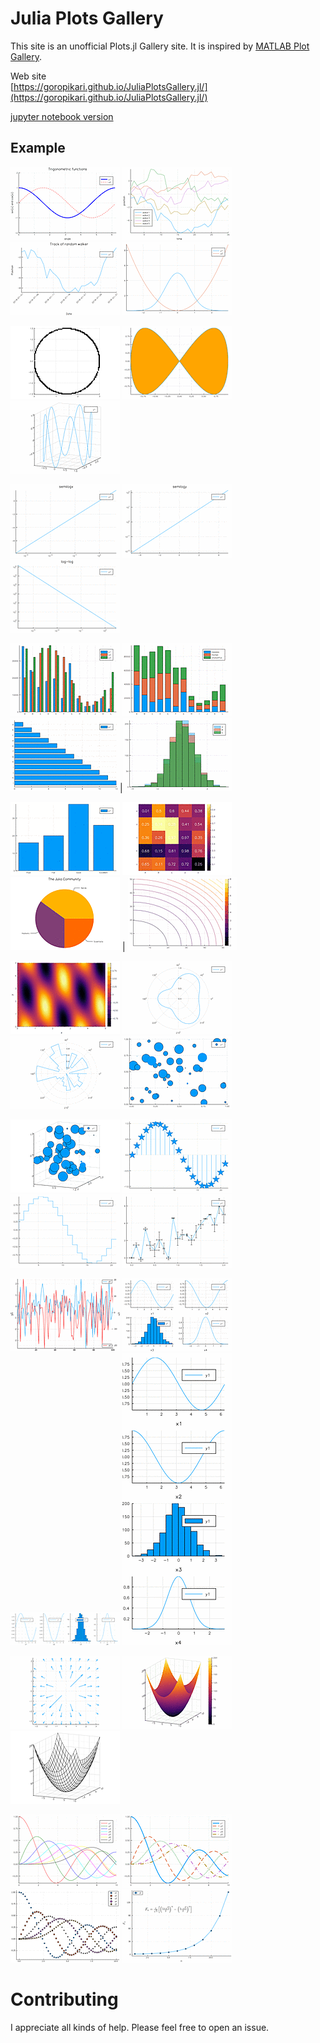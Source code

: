 # Julia Plots Gallery

This site is an unofficial Plots.jl Gallery site. It is inspired by [MATLAB Plot Gallery](https://jp.mathworks.com/products/matlab/plot-gallery.html).

Web site  
[https://goropikari.github.io/JuliaPlotsGallery.jl/](https://goropikari.github.io/JuliaPlotsGallery.jl/)

[jupyter notebook version](http://nbviewer.jupyter.org/github/goropikari/JuliaPlotsGallery.jl/blob/master/PlotsGallery.ipynb)

## Example

 ![s_line_plot1.png](src/figures/s_line_plot1.png) ![s_line_plot2.png](src/figures/s_line_plot2.png) ![s_datetime_plot1.png](src/figures/s_datetime_plot1.png) ![s_function1.png](src/figures/s_function1.png) 

![s_implicit.png](src/figures/s_implicit.png) ![s_parametric2d.png](src/figures/s_parametric2d.png) ![s_parametric3d.png](src/figures/s_parametric3d.png)

![s_semilogx.png](src/figures/s_semilogx.png) ![s_semilogy.png](src/figures/s_semilogy.png) ![s_loglog.png](src/figures/s_loglog.png)

![s_bardodge.png](src/figures/s_bardodge.png) ![s_barstacked.png](src/figures/s_barstacked.png) ![s_barhorizontal.png](src/figures/s_barhorizontal.png)|![histogram.png](src/figures/s_histogram.png)

![categorical_histogram.png](src/figures/s_categorical_histogram.png) ![heatmapchart.png](src/figures/s_heatmapchart.png) ![pie.png](src/figures/s_pie.png) | ![contour.png](src/figures/s_contour.png)

![fncontour.png](src/figures/s_fncontour.png) ![polar.png](src/figures/s_polar.png) ![rose.png](src/figures/s_rose.png) ![scatter2d.png](src/figures/s_scatter2d.png)

![scatter3d.png](src/figures/s_scatter3d.png) ![stem.png](src/figures/s_stem.png) ![step.png](src/figures/s_step.png) ![errorbar.png](src/figures/s_errorbar.png)

![twoyaxis.png](src/figures/s_twoyaxis.png) ![subplot1.png](src/figures/s_subplot1.png) ![subplot2.png](src/figures/s_subplot2.png) ![subplot3.png](src/figures/s_subplot3.png)

![quiver2d.png](src/figures/s_quiver2d.png) ![surface.png](src/figures/s_surface.png) ![mesh.png](src/figures/s_mesh.png)

![colorplot.png](src/figures/s_colorplot.png) ![linestyle.png](src/figures/s_linestyle.png) ![markertypes.png](src/figures/s_markertypes.png) ![latex.png](src/figures/s_latex.png)

# Contributing
I appreciate all kinds of help. Please feel free to open an issue.
